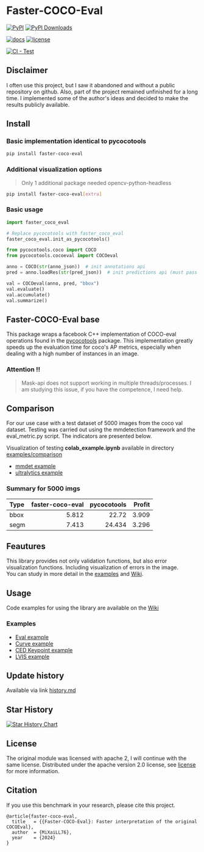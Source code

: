 # Faster-COCO-Eval

[![PyPI](https://img.shields.io/pypi/v/faster-coco-eval)](https://pypi.org/project/faster-coco-eval)
[![PyPI Downloads](https://img.shields.io/pypi/dm/faster-coco-eval.svg?label=PyPI%20downloads)](
https://pypi.org/project/faster-coco-eval/)

[![docs](https://img.shields.io/badge/docs-latest-blue)](https://github.com/MiXaiLL76/faster_coco_eval/wiki)
[![license](https://img.shields.io/github/license/MiXaiLL76/faster_coco_eval.svg)](https://github.com/MiXaiLL76/faster_coco_eval/blob/main/LICENSE)

[![CI - Test](https://github.com/MiXaiLL76/faster_coco_eval/actions/workflows/unittest.yml/badge.svg)](https://github.com/MiXaiLL76/faster_coco_eval/actions/workflows/unittest.yml)
<!-- [![Coverage](https://codecov.io/github/MiXaiLL76/faster_coco_eval/coverage.svg?branch=main)](https://codecov.io/gh/MiXaiLL76/faster_coco_eval)       -->

## Disclaimer

I often use this project, but I saw it abandoned and without a public repository on github.
Also, part of the project remained unfinished for a long time. I implemented some of the author's ideas and decided to make the results publicly available.

## Install

### Basic implementation identical to pycocotools

```bash
pip install faster-coco-eval
```

### Additional visualization options

> Only 1 additional package needed opencv-python-headless  

```bash
pip install faster-coco-eval[extra]
```

### Basic usage

```py
import faster_coco_eval

# Replace pycocotools with faster_coco_eval
faster_coco_eval.init_as_pycocotools()

from pycocotools.coco import COCO
from pycocotools.cocoeval import COCOeval

anno = COCO(str(anno_json))  # init annotations api
pred = anno.loadRes(str(pred_json))  # init predictions api (must pass string, not Path)

val = COCOeval(anno, pred, "bbox")
val.evaluate()
val.accumulate()
val.summarize()

```

## Faster-COCO-Eval base

This package wraps a facebook C++ implementation of COCO-eval operations found in the
[pycocotools](https://github.com/cocodataset/cocoapi/tree/master/PythonAPI/pycocotools) package.
This implementation greatly speeds up the evaluation time
for coco's AP metrics, especially when dealing with a high number of instances in an image.

### Attention :bangbang:

> Mask-api does not support working in multiple threads/processes. I am studying this issue, if you have the competence, I need help.

## Comparison

For our use case with a test dataset of 5000 images from the coco val dataset.
Testing was carried out using the mmdetection framework and the eval_metric.py script. The indicators are presented below.

Visualization of testing **colab_example.ipynb** available in directory [examples/comparison](https://nbviewer.org/github/MiXaiLL76/faster_coco_eval/blob/main/examples/comparison)
- [mmdet example](https://nbviewer.org/github/MiXaiLL76/faster_coco_eval/blob/main/examples/comparison/mmdet/colab_example.ipynb)
- [ultralytics example](https://nbviewer.org/github/MiXaiLL76/faster_coco_eval/blob/main/examples/comparison/ultralytics/colab_example.ipynb)

### Summary for 5000 imgs

| Type | faster-coco-eval | pycocotools | Profit |
| :--- | ---------------: | ----------: | -----: |
| bbox |            5.812 |       22.72 |  3.909 |
| segm |            7.413 |      24.434 |  3.296 |

## Feautures

This library provides not only validation functions, but also error visualization functions. Including visualization of errors in the image.  
You can study in more detail in the [examples](https://github.com/MiXaiLL76/faster_coco_eval/blob/main/examples) and [Wiki](https://github.com/MiXaiLL76/faster_coco_eval/wiki).

## Usage

Code examples for using the library are available on the [Wiki](https://github.com/MiXaiLL76/faster_coco_eval/wiki)

### Examples

- [Eval example](https://nbviewer.org/github/MiXaiLL76/faster_coco_eval/blob/main/examples/eval_example.ipynb)
- [Curve example](https://nbviewer.org/github/MiXaiLL76/faster_coco_eval/blob/main/examples/curve_example.ipynb)
- [CED Keypoint example](https://nbviewer.org/github/MiXaiLL76/faster_coco_eval/blob/main/examples/ced_example.ipynb)
- [LVIS example](https://nbviewer.org/github/MiXaiLL76/faster_coco_eval/blob/main/examples/lvis_example.ipynb)

## Update history

Available via link [history.md](https://github.com/MiXaiLL76/faster_coco_eval/blob/main/history.md)

## Star History

[![Star History Chart](https://api.star-history.com/svg?repos=MiXaiLL76/faster_coco_eval&type=Date)](https://star-history.com/#MiXaiLL76/faster_coco_eval&Date)

## License

The original module was licensed with apache 2, I will continue with the same license.
Distributed under the apache version 2.0 license, see [license](LICENSE) for more information.

## Citation

If you use this benchmark in your research, please cite this project.

```
@article{faster-coco-eval,
  title   = {{Faster-COCO-Eval}: Faster interpretation of the original COCOEval},
  author  = {MiXaiLL76},
  year    = {2024}
}
```